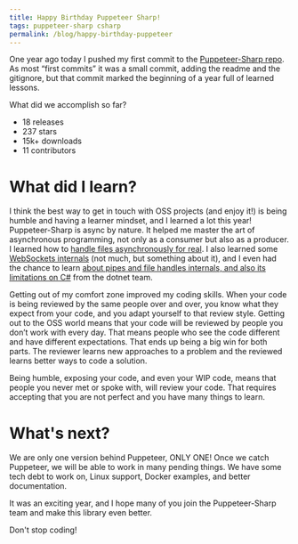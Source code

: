 ```yaml
---
title: Happy Birthday Puppeteer Sharp!
tags: puppeteer-sharp csharp
permalink: /blog/happy-birthday-puppeteer
---
```


One year ago today I pushed my first commit to the [Puppeteer-Sharp repo](https://github.com/kblok/puppeteer-sharp). As most “first commits” it was a small commit, adding the readme and the gitignore, but that commit marked the beginning of a year full of learned lessons.

What did we accomplish so far?
 * 18 releases  
 * 237 stars  
 * 15k+ downloads
 * 11 contributors

# What did I learn?
I think the best way to get in touch with OSS projects (and enjoy it!) is being humble and having a learner mindset, and I learned a lot this year!  
Puppeteer-Sharp is async by nature. It helped me master the art of asynchronous programming, not only as a consumer but also as a producer.  
I learned how to [handle files asynchronously for real](https://github.com/kblok/puppeteer-sharp/pull/526). I also learned some [WebSockets internals](https://github.com/dotnet/corefx/issues/31076) (not much, but something about it), and I even had the chance to learn [about pipes and file handles internals, and also its limitations on C#](https://github.com/dotnet/corefx/issues/30575) from the dotnet team.

Getting out of my comfort zone improved my coding skills. When your code is being reviewed by the same people over and over, you know what they expect from your code, and you adapt yourself to that review style. Getting out to the OSS world means that your code will be reviewed by people you don’t work with every day. That means people who see the code different and have different expectations. That ends up being a big win for both parts. The reviewer learns new approaches to a problem and the reviewed learns better ways to code a solution.

Being humble, exposing your code, and even your WIP code, means that people you never met or spoke with, will review your code. That requires accepting that you are not perfect and you have many things to learn.

# What's next?

We are only one version behind Puppeteer, ONLY ONE!
Once we catch Puppeteer, we will be able to work in many pending things. We have some tech debt to work on, Linux support, Docker examples, and better documentation.

It was an exciting year, and I hope many of you join the Puppeteer-Sharp team and make this library even better.

Don't stop coding!

